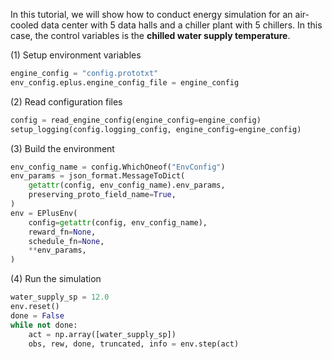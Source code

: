 In this tutorial, we will show how to conduct energy simulation for an air-cooled data center
with 5 data halls and a chiller plant with 5 chillers. In this case, the control variables is
the **chilled water supply temperature**.

(1) Setup environment variables
``` py linenums="1"
engine_config = "config.prototxt"
env_config.eplus.engine_config_file = engine_config
```

(2) Read configuration files
```py linenums="1"
config = read_engine_config(engine_config=engine_config)
setup_logging(config.logging_config, engine_config=engine_config)
```

(3) Build the environment
``` py linenums="1"
env_config_name = config.WhichOneof("EnvConfig")
env_params = json_format.MessageToDict(
    getattr(config, env_config_name).env_params,
    preserving_proto_field_name=True,
)
env = EPlusEnv(
    config=getattr(config, env_config_name),
    reward_fn=None,
    schedule_fn=None,
    **env_params,
)
```

(4) Run the simulation
``` py linenums="1"
water_supply_sp = 12.0
env.reset()
done = False
while not done:
    act = np.array([water_supply_sp])
    obs, rew, done, truncated, info = env.step(act)
```